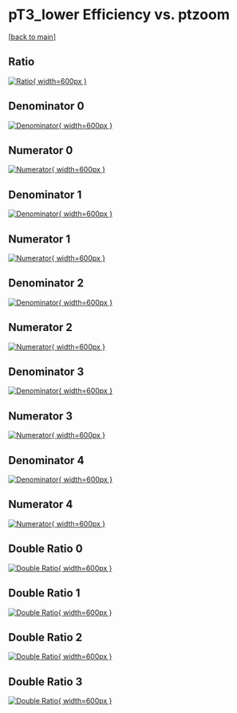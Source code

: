 # pT3_lower Efficiency vs. ptzoom

[[back to main](./)]



## Ratio

[![Ratio](../mtv/var/pT3_lower_loweta_11_-1_eff_ptzoom.png){ width=600px }](../mtv/var/pT3_lower_loweta_11_-1_eff_ptzoom.pdf)

## Denominator 0

[![Denominator](../mtv/den/pT3_lower_loweta_11_-1_eff_ptzoom_den0.png){ width=600px }](../mtv/den/pT3_lower_loweta_11_-1_eff_ptzoom_den0.pdf)

## Numerator 0

[![Numerator](../mtv/num/pT3_lower_loweta_11_-1_eff_ptzoom_num0.png){ width=600px }](../mtv/num/pT3_lower_loweta_11_-1_eff_ptzoom_num0.pdf)

## Denominator 1

[![Denominator](../mtv/den/pT3_lower_loweta_11_-1_eff_ptzoom_den1.png){ width=600px }](../mtv/den/pT3_lower_loweta_11_-1_eff_ptzoom_den1.pdf)

## Numerator 1

[![Numerator](../mtv/num/pT3_lower_loweta_11_-1_eff_ptzoom_num1.png){ width=600px }](../mtv/num/pT3_lower_loweta_11_-1_eff_ptzoom_num1.pdf)

## Denominator 2

[![Denominator](../mtv/den/pT3_lower_loweta_11_-1_eff_ptzoom_den2.png){ width=600px }](../mtv/den/pT3_lower_loweta_11_-1_eff_ptzoom_den2.pdf)

## Numerator 2

[![Numerator](../mtv/num/pT3_lower_loweta_11_-1_eff_ptzoom_num2.png){ width=600px }](../mtv/num/pT3_lower_loweta_11_-1_eff_ptzoom_num2.pdf)

## Denominator 3

[![Denominator](../mtv/den/pT3_lower_loweta_11_-1_eff_ptzoom_den3.png){ width=600px }](../mtv/den/pT3_lower_loweta_11_-1_eff_ptzoom_den3.pdf)

## Numerator 3

[![Numerator](../mtv/num/pT3_lower_loweta_11_-1_eff_ptzoom_num3.png){ width=600px }](../mtv/num/pT3_lower_loweta_11_-1_eff_ptzoom_num3.pdf)

## Denominator 4

[![Denominator](../mtv/den/pT3_lower_loweta_11_-1_eff_ptzoom_den4.png){ width=600px }](../mtv/den/pT3_lower_loweta_11_-1_eff_ptzoom_den4.pdf)

## Numerator 4

[![Numerator](../mtv/num/pT3_lower_loweta_11_-1_eff_ptzoom_num4.png){ width=600px }](../mtv/num/pT3_lower_loweta_11_-1_eff_ptzoom_num4.pdf)

## Double Ratio 0

[![Double Ratio](../mtv/ratio/pT3_lower_loweta_11_-1_eff_ptzoom_ratio0.png){ width=600px }](../mtv/ratio/pT3_lower_loweta_11_-1_eff_ptzoom_ratio0.pdf)

## Double Ratio 1

[![Double Ratio](../mtv/ratio/pT3_lower_loweta_11_-1_eff_ptzoom_ratio1.png){ width=600px }](../mtv/ratio/pT3_lower_loweta_11_-1_eff_ptzoom_ratio1.pdf)

## Double Ratio 2

[![Double Ratio](../mtv/ratio/pT3_lower_loweta_11_-1_eff_ptzoom_ratio2.png){ width=600px }](../mtv/ratio/pT3_lower_loweta_11_-1_eff_ptzoom_ratio2.pdf)

## Double Ratio 3

[![Double Ratio](../mtv/ratio/pT3_lower_loweta_11_-1_eff_ptzoom_ratio3.png){ width=600px }](../mtv/ratio/pT3_lower_loweta_11_-1_eff_ptzoom_ratio3.pdf)

